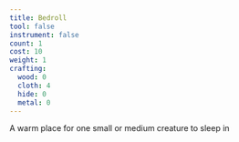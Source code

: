 ```yaml
---
title: Bedroll
tool: false
instrument: false
count: 1
cost: 10
weight: 1
crafting:
  wood: 0
  cloth: 4
  hide: 0
  metal: 0
---
```


A warm place for one small or medium creature to sleep in
